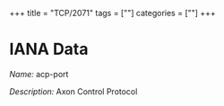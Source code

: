 +++
title = "TCP/2071"
tags = [""]
categories = [""]
+++

# IANA Data

_Name:_ acp-port

_Description:_ Axon Control Protocol

